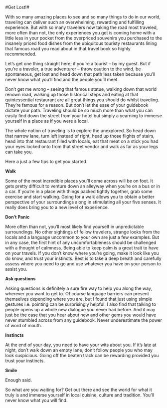 #Get Lost!#

With so many amazing places to see and so many things to do in our world, traveling can deliver such an overwhelming, rewarding and fulfilling experience. But with so many travelers now taking the road most traveled, more often than not, the only experiences you get is coming home with a little less in your pocket from the overpriced souvenirs you purchased to the insanely priced food dishes from the ubiquitous touristy restaurants lining that famous road you read about in that travel book so highly recommended.

Let’s get one thing straight here; if you’re a tourist – by my guest. But if you’re a traveler, a true adventurer – throw caution to the wind, be spontaneous, get lost and head down that path less taken because you’ll never know what you’ll find and the people you’ll meet.

Don’t get me wrong – seeing that famous statue, walking down that world renown road, walking up those historical steps and eating at that quintessential restaurant are all great things you should do whilst traveling. They’re famous for a reason. But don’t let the ease of your guidebook dictate your path. Traveling should be so much more than what you can easily find down the street from your hotel but simply a yearning to immerse yourself in a place as if you were a local.

The whole notion of traveling is to explore the unexplored. So head down that narrow lane, turn left instead of right, head up those flights of stairs, head into that restaurant filled with locals, eat that meat on a stick you had your eyes locked onto from that street vendor and walk as far as your legs can take you.

Here a just a few tips to get you started.

**Walk**

Some of the most incredible places you’ll come across will be on foot. It gets pretty difficult to venture down an alleyway when you’re on a bus or in a car. If you’re in a place with things packed tightly together, grab some exercise and start walking. Going for a walk allows you to obtain a better perspective of your surroundings along in stimulating all your five senses. It really does bring you to a new level of experience.

**Don’t Panic**

 More often than not, you’ll most likely find yourself in unpredictable surroundings. No other sightings of fellow travelers, strange looks from the locals and a language uncommon to your own are just a few examples. But in any case, the first hint of any uncomfortableness should be challenged with a thought of calmness. Being able to keep calm is a great trait to have on your travels. If you don’t know where you’re going, make it look like you do know, and trust your instincts. Best is to take a deep breath and carefully assess where you need to go and use whatever you have on your person to assist you.

**Ask questions**

Asking questions is definitely a sure fire way to help you along the way, wherever you want to get to. Of course language barriers can present themselves depending where you are, but I found that just using simple gestures i.e. pointing can be surprisingly helpful. I also find that talking to people opens up a whole new dialogue you never had before. And it may just be the case that you hear about new and other gems you would have never stumbled across from any guidebook. Never underestimate the power of word of mouth.

**Instincts**

At the end of your day, you need to have your wits about you. If it’s late at night, don’t walk down an empty lane, don’t follow people you who may look suspicious. Going off the beaten track can be rewarding provided you trust your instincts.

**Smile**

Enough said.

So what are you waiting for? Get out there and see the world for what it truly is and immerse yourself in local cuisine, culture and tradition. You’ll never know what you will find.

 